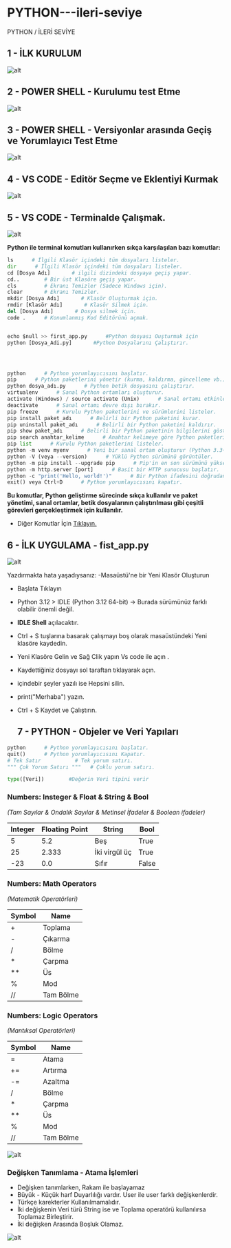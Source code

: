 # PYTHON---ileri-seviye
PYTHON / İLERİ SEVİYE


## 1 - İLK KURULUM
![alt](img/1.png)

## 2 - POWER SHELL - Kurulumu test Etme
![alt](img/2.png)

## 3 - POWER SHELL - Versiyonlar arasında Geçiş ve Yorumlayıcı Test Etme
![alt](img/3.png)

## 4 - VS CODE - Editör Seçme ve Eklentiyi Kurmak
![alt](img/4.png)

## 5 - VS CODE - Terminalde Çalışmak.
![alt](img/5.png)

**Python ile terminal komutları kullanırken sıkça karşılaşılan bazı komutlar:**
```python
ls      # İlgili Klasör içindeki tüm dosyaları listeler.
dir      # İlgili Klasör içindeki tüm dosyaları listeler.
cd [Dosya Adı]       # ilgili dizindeki dosyaya geçiş yapar.
cd..        # Bir üst Klasöre geçiş yapar.
cls         # Ekranı Temizler (Sadece Windows için).
clear       # Ekranı Temizler.
mkdir [Dosya Adı]       # Klasör Oluşturmak için.
rmdir [Klasör Adı]       # Klasör Silmek için.
del [Dosya Adı]       # Dosya silmek için.
code .      # Konumlanmış Kod Editörünü açmak.


echo $null >> first_app.py      #Python dosyası Ouşturmak için
python [Dosya_Adi.py]       #Python Dosyalarını Çalıştırır.




python      # Python yorumlayıcısını başlatır.
pip      # Python paketlerini yönetir (kurma, kaldırma, güncelleme vb.).
python dosya_adı.py      # Python betik dosyasını çalıştırır.
virtualenv      # Sanal Python ortamları oluşturur.
activate (Windows) / source activate (Unix)      # Sanal ortamı etkinleştirir.
deactivate      # Sanal ortamı devre dışı bırakır.
pip freeze      # Kurulu Python paketlerini ve sürümlerini listeler.
pip install paket_adı      # Belirli bir Python paketini kurar.
pip uninstall paket_adı      # Belirli bir Python paketini kaldırır.
pip show paket_adı      # Belirli bir Python paketinin bilgilerini gösterir.
pip search anahtar_kelime      # Anahtar kelimeye göre Python paketlerini arar.
pip list      # Kurulu Python paketlerini listeler.
python -m venv myenv      # Yeni bir sanal ortam oluşturur (Python 3.3+).
python -V (veya --version)      # Yüklü Python sürümünü görüntüler.
python -m pip install --upgrade pip      # Pip'in en son sürümünü yükseltir.
python -m http.server [port]      # Basit bir HTTP sunucusu başlatır.
python -c "print('Hello, world!')"      # Bir Python ifadesini doğrudan terminalden çalıştırır.
exit() veya Ctrl+D      # Python yorumlayıcısını kapatır.

```

**Bu komutlar, Python geliştirme sürecinde sıkça kullanılır ve paket yönetimi, sanal ortamlar, betik dosyalarının çalıştırılması gibi çeşitli görevleri gerçekleştirmek için kullanılır.**

- Diğer Komutlar İçin [Tıklayın.](Komutlar.md)


## 6 - İLK UYGULAMA - fist_app.py  
![alt](img/6.png)

Yazdırmakta hata yaşadıysanız:
-Masaüstü'ne bir Yeni Klasör Oluşturun
- Başlata Tıklayın
- Python 3.12 > IDLE (Python 3.12 64-bit) -> Burada sürümünüz farklı olabilir önemli değil.
- **IDLE Shell** açılacaktır.
- Ctrl + S tuşlarına basarak çalışmayı boş olarak masaüstündeki Yeni klasöre kaydedin.
- Yeni Klasöre Gelin ve Sağ Clik yapın Vs code ile açın .
- Kaydettiğiniz dosyayı sol taraftan tıklayarak açın.
- içindebir şeyler yazılı ise Hepsini silin.
- print("Merhaba") yazın.
- Ctrl + S Kaydet ve Çalıştırın.
  
  ## 7 - PYTHON - Objeler ve Veri Yapıları
  

```python
python      # Python yorumlayıcısını başlatır.
quit()      # Python yorumlayıcısını Kapatır.
# Tek Satır           # Tek yorum satırı.
""" Çok Yorum Satırı """   # Çoklu yorum satırı.

type([Veri])        #Değerin Veri tipini verir

```

### Numbers: Insteger & Float & String & Bool 
*(Tam Sayılar & Ondalık Sayılar & Metinsel İfadeler & Boolean ifadeler)*

|Integer        |Floating Point | String        | Bool          |
| ------------- | ------------- | ------------- | ------------- |
| 5             | 5.2           | Beş           | True          |
| 25            | 2.333         | İki virgül üç | True          |
| -23           | 0.0           | Sıfır         | False         |


### Numbers: Math Operators 
*(Matematik Operatörleri)*

|Symbol         |Name           |
| ------------- | ------------- |
| +             | Toplama       |
| -             | Çıkarma       |
| /             | Bölme         |
| *             | Çarpma        |
| **            | Üs            |
| %             | Mod           |
| //            | Tam Bölme     |

### Numbers: Logic Operators 
*(Mantıksal Operatörleri)*

|Symbol         |Name           |
| ------------- | ------------- |
| =             | Atama         |
| +=            | Artırma       |
| -=            | Azaltma       |
| /             | Bölme         |
| *             | Çarpma        |
| **            | Üs            |
| %             | Mod           |
| //            | Tam Bölme     |

![alt](img/7.png)

### Değişken Tanımlama - Atama İşlemleri

- Değişken tanımlarken, Rakam ile başlayamaz
- Büyük - Küçük harf Duyarlılığı vardır. User ile user farklı değişkenlerdir.
- Türkçe karekterler Kullanılmamalıdır.
- İki değişkenin Veri türü String ise ve Toplama operatörü kullanılırsa Toplamaz Birleştirir.
- İki değişken Arasında Boşluk Olamaz.


![alt](img/8.1.png)

